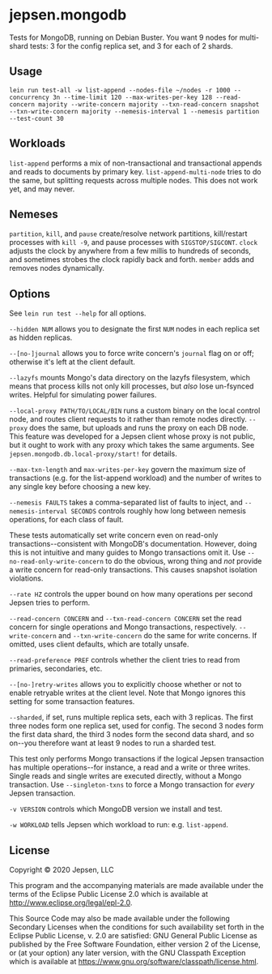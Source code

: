 # jepsen.mongodb

Tests for MongoDB, running on Debian Buster. You want 9 nodes for multi-shard
tests: 3 for the config replica set, and 3 for each of 2 shards.

## Usage

```
lein run test-all -w list-append --nodes-file ~/nodes -r 1000 --concurrency 3n --time-limit 120 --max-writes-per-key 128 --read-concern majority --write-concern majority --txn-read-concern snapshot --txn-write-concern majority --nemesis-interval 1 --nemesis partition --test-count 30
```

## Workloads

`list-append` performs a mix of non-transactional and transactional appends and reads to documents by primary key.
`list-append-multi-node` tries to do the same, but splitting requests across multiple nodes. This does not work yet, and may never.

## Nemeses

`partition`, `kill`, and `pause` create/resolve network partitions,
kill/restart processes with `kill -9`, and pause processes with
`SIGSTOP/SIGCONT`. `clock` adjusts the clock by anywhere from a few millis to
hundreds of seconds, and sometimes strobes the clock rapidly back and forth.
`member` adds and removes nodes dynamically.

## Options

See `lein run test --help` for all options.

`--hidden NUM` allows you to designate the first `NUM` nodes in each replica
set as hidden replicas.

`--[no-]journal` allows you to force write concern's `journal` flag on or off; otherwise it's left at the client default.

`--lazyfs` mounts Mongo's data directory on the lazyfs filesystem, which means
that process kills not only kill processes, but *also* lose un-fsynced writes.
Helpful for simulating power failures.

`--local-proxy PATH/TO/LOCAL/BIN` runs a custom binary on the local control
node, and routes client requests to it rather than remote nodes directly.
`--proxy` does the same, but uploads and runs the proxy on each DB node. This
feature was developed for a Jepsen client whose proxy is not public, but it
ought to work with any proxy which takes the same arguments. See
`jepsen.mongodb.db.local-proxy/start!` for details.

`--max-txn-length` and `max-writes-per-key` govern the maximum size of
transactions (e.g. for the list-append workload) and the number of writes to
any single key before choosing a new key.

`--nemesis FAULTS` takes a comma-separated list of faults to inject, and
`--nemesis-interval SECONDS` controls roughly how long between nemesis
operations, for each class of fault.

These tests automatically set write concern even on read-only
transactions--consistent with MongoDB's documentation. However, doing this is
not intuitive and many guides to Mongo transactions omit it. Use
`--no-read-only-write-concern` to do the obvious, wrong thing and *not* provide
a write concern for read-only transactions. This causes snapshot isolation
violations.

`--rate HZ` controls the upper bound on how many operations per second Jepsen
tries to perform.

`--read-concern CONCERN` and `--txn-read-concern CONCERN` set the read concern
for single operations and Mongo transactions, respectively. `--write-concern`
  and `--txn-write-concern` do the same for write concerns. If omitted, uses
  client defaults, which are totally unsafe.

`--read-preference PREF` controls whether the client tries to read from
primaries, secondaries, etc.

`--[no-]retry-writes` allows you to explicitly choose whether or not to
enable retryable writes at the client level. Note that Mongo ignores this
setting for some transaction features.

`--sharded`, if set, runs multiple replica sets, each with 3 replicas. The
first three nodes form one replica set, used for config. The second 3 nodes
form the first data shard, the third 3 nodes form the second data shard, and so
on--you therefore want at least 9 nodes to run a sharded test.

This test only performs Mongo transactions if the logical Jepsen transaction
has multiple operations--for instance, a read and a write or three writes.
Single reads and single writes are executed directly, without a Mongo
transaction. Use `--singleton-txns` to force a Mongo transaction for *every*
Jepsen transaction.

`-v VERSION` controls which MongoDB version we install and test.

`-w WORKLOAD` tells Jepsen which workload to run: e.g. `list-append`.

## License

Copyright © 2020 Jepsen, LLC

This program and the accompanying materials are made available under the
terms of the Eclipse Public License 2.0 which is available at
http://www.eclipse.org/legal/epl-2.0.

This Source Code may also be made available under the following Secondary
Licenses when the conditions for such availability set forth in the Eclipse
Public License, v. 2.0 are satisfied: GNU General Public License as published by
the Free Software Foundation, either version 2 of the License, or (at your
option) any later version, with the GNU Classpath Exception which is available
at https://www.gnu.org/software/classpath/license.html.
